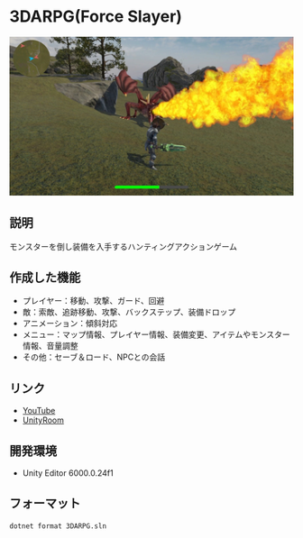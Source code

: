 # 3DARPG(Force Slayer)

![](./image/game.jpg)

## 説明
モンスターを倒し装備を入手するハンティングアクションゲーム

## 作成した機能
- プレイヤー：移動、攻撃、ガード、回避
- 敵：索敵、追跡移動、攻撃、バックステップ、装備ドロップ
- アニメーション：傾斜対応
- メニュー：マップ情報、プレイヤー情報、装備変更、アイテムやモンスター情報、音量調整
- その他：セーブ＆ロード、NPCとの会話


## リンク
- [YouTube](https://youtu.be/63tpu4UylNc)
- [UnityRoom](https://unityroom.com/games/forceslayer)


## 開発環境

- Unity Editor 6000.0.24f1

## フォーマット
```
dotnet format 3DARPG.sln
```
